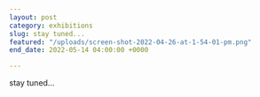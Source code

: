 ```yaml
---
layout: post
category: exhibitions
slug: stay tuned...
featured: "/uploads/screen-shot-2022-04-26-at-1-54-01-pm.png"
end_date: 2022-05-14 04:00:00 +0000

---
```

stay tuned... 